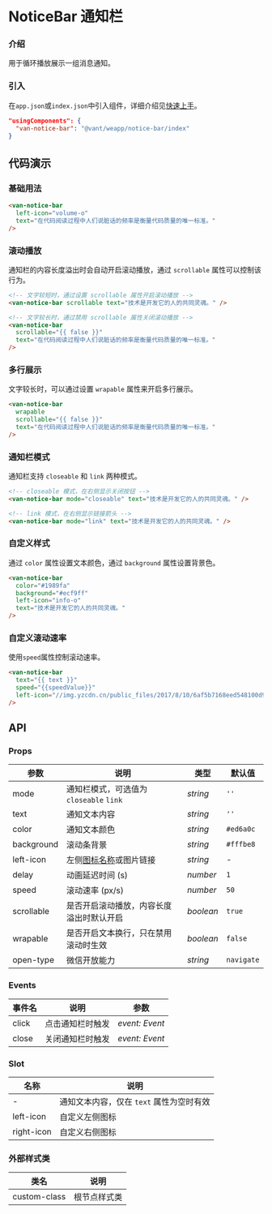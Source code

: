 # NoticeBar 通知栏

### 介绍

用于循环播放展示一组消息通知。

### 引入

在`app.json`或`index.json`中引入组件，详细介绍见[快速上手](#/quickstart#yin-ru-zu-jian)。

```json
"usingComponents": {
  "van-notice-bar": "@vant/weapp/notice-bar/index"
}
```

## 代码演示

### 基础用法

```html
<van-notice-bar
  left-icon="volume-o"
  text="在代码阅读过程中人们说脏话的频率是衡量代码质量的唯一标准。"
/>
```

### 滚动播放

通知栏的内容长度溢出时会自动开启滚动播放，通过 `scrollable` 属性可以控制该行为。

```html
<!-- 文字较短时，通过设置 scrollable 属性开启滚动播放 -->
<van-notice-bar scrollable text="技术是开发它的人的共同灵魂。" />

<!-- 文字较长时，通过禁用 scrollable 属性关闭滚动播放 -->
<van-notice-bar
  scrollable="{{ false }}"
  text="在代码阅读过程中人们说脏话的频率是衡量代码质量的唯一标准。"
/>
```

### 多行展示

文字较长时，可以通过设置 `wrapable` 属性来开启多行展示。

```html
<van-notice-bar
  wrapable
  scrollable="{{ false }}"
  text="在代码阅读过程中人们说脏话的频率是衡量代码质量的唯一标准。"
/>
```

### 通知栏模式

通知栏支持 `closeable` 和 `link` 两种模式。

```html
<!-- closeable 模式，在右侧显示关闭按钮 -->
<van-notice-bar mode="closeable" text="技术是开发它的人的共同灵魂。" />

<!-- link 模式，在右侧显示链接箭头 -->
<van-notice-bar mode="link" text="技术是开发它的人的共同灵魂。" />
```

### 自定义样式

通过 `color` 属性设置文本颜色，通过 `background` 属性设置背景色。

```html
<van-notice-bar
  color="#1989fa"
  background="#ecf9ff"
  left-icon="info-o"
  text="技术是开发它的人的共同灵魂。"
/>
```

### 自定义滚动速率

使用`speed`属性控制滚动速率。

```html
<van-notice-bar
  text="{{ text }}"
  speed="{{speedValue}}"
  left-icon="//img.yzcdn.cn/public_files/2017/8/10/6af5b7168eed548100d9041f07b7c616.png"
/>
```

## API

### Props

| 参数 | 说明 | 类型 | 默认值 |
| --- | --- | --- | --- |
| mode | 通知栏模式，可选值为 `closeable` `link` | _string_ | `''` |
| text | 通知文本内容 | _string_ | `''` |
| color | 通知文本颜色 | _string_ | `#ed6a0c` |
| background | 滚动条背景 | _string_ | `#fffbe8` |
| left-icon | 左侧[图标名称](#/icon)或图片链接 | _string_ | - |
| delay | 动画延迟时间 (s) | _number_ | `1` |
| speed | 滚动速率 (px/s) | _number_ | `50` |
| scrollable | 是否开启滚动播放，内容长度溢出时默认开启 | _boolean_ | `true` |
| wrapable | 是否开启文本换行，只在禁用滚动时生效 | _boolean_ | `false` |
| open-type | 微信开放能力 | _string_ | `navigate` |

### Events

| 事件名 | 说明             | 参数           |
| ------ | ---------------- | -------------- |
| click  | 点击通知栏时触发 | _event: Event_ |
| close  | 关闭通知栏时触发 | _event: Event_ |

### Slot

| 名称       | 说明                                     |
| ---------- | ---------------------------------------- |
| -          | 通知文本内容，仅在 `text` 属性为空时有效 |
| left-icon  | 自定义左侧图标                           |
| right-icon | 自定义右侧图标                           |

### 外部样式类

| 类名         | 说明         |
| ------------ | ------------ |
| custom-class | 根节点样式类 |

